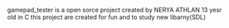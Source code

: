 gamepad_tester is a open sorce project created by NERYA ATHLAN 13 yesr old in C this project are created for fun and to study new libarny(SDL)
